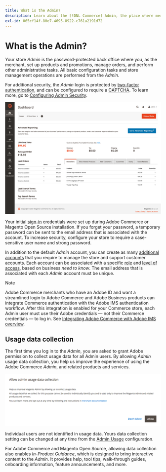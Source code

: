 ```yaml
---
title: What is the Admin?
description: Learn about the [!DNL Commerce] Admin, the place where merchants set up products and promotions, manage orders, and perform other administrative tasks.
exl-id: 065cf14f-80e7-4695-8922-c761a2191d72
---
```

# What is the Admin?

Your store _Admin_ is the password-protected back office where you, as the merchant, set up products and promotions, manage orders, and perform other administrative tasks. All basic configuration tasks and store management operations are performed from the _Admin_.

For additional security, the _Admin_ login is protected by [two-factor authentication](https://docs.magento.com/user-guide/stores/security-two-factor-authentication.html), and can be configured to require a [CAPTCHA](https://docs.magento.com/user-guide/stores/security-captcha.html). To learn more, go to [Configuring Admin Security](https://docs.magento.com/user-guide/stores/security-admin.html).

![Admin Sidebar and Dashboard](./assets/admin-dashboard.png)<!-- zoom -->

Your initial [sign-in](admin-signin.md) credentials were set up during Adobe Commerce or Magento Open Source installation. If you forget your password, a temporary password can be sent to the email address that is associated with the account. To increase security, configure your store to require a case-sensitive user name and strong password.

In addition to the default _Admin_ account, you can create as many [additional accounts](https://docs.magento.com/user-guide/system/permissions-users-all.html) that you require to manage the store and support customer accounts. Each account can be associated with a specific [role](https://docs.magento.com/user-guide/system/permissions-user-roles.html) and [level of access](https://docs.magento.com/user-guide/system/permissions-role-resources.html), based on business _need to know_. The email address that is associated with each _Admin_ account must be unique.

>[!NOTE]

Adobe Commerce merchants who have an Adobe ID and want a streamlined login to Adobe Commerce and Adobe Business products can integrate Commerce authentication with the Adobe IMS authentication workflow. After this integration is enabled for your Commerce store, each Admin user must use their Adobe credentials — not their Commerce credentials — to log in.  See [Integrating Adobe Commerce with Adobe IMS overview](https://experienceleague.adobe.com/docs/commerce-admin/start/admin/IMS-integration-overview.html).

## Usage data collection

The first time you log in to the _Admin_, you are asked to grant Adobe permission to collect usage data for all Admin users. By allowing _Admin_ usage data collection, you help us improve the experience of using the Adobe Commerce _Admin_, and related products and services.

![Allow admin usage data collection](./assets/admin-usage-data.png)<!-- zoom -->

Individual users are not identified in usage data. Yours data collection setting can be changed at any time from the [Admin Usage](https://docs.magento.com/user-guide/configuration/advanced/admin.html#admin-usage) configuration.

For Adobe Commerce and Magento Open Source, allowing data collection also enables _In-Product Guidance_, which is designed to bring interactive content to the _Admin_. It provides help, tool tips, walk-through guides, onboarding information, feature announcements, and more.
